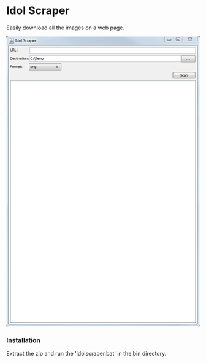# Idol Scraper

Easily download all the images on a web page.

![](https://raw.githubusercontent.com/hea3ven/IdolScraper/master/media/screenshot.png)

### Installation

Extract the zip and run the 'idolscraper.bat' in the bin directory.